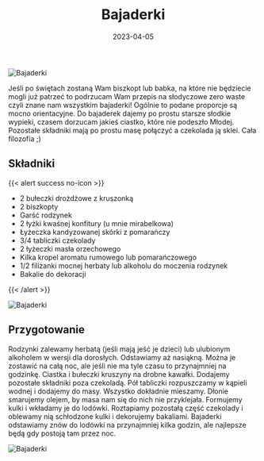 ﻿---
title: "Bajaderki"
date: 2023-04-05
categories:
- desery
tags:
- wegańskie
- zero waste
- bez laktozy
thumbnailImagePosition: "top"
---
![Bajaderki](/img/Bajaderki/Bajaderki-1.JPG)

Jeśli po świętach zostaną Wam biszkopt lub babka, na które nie będziecie mogli już patrzeć to podrzucam Wam przepis na słodyczowe zero waste czyli znane nam wszystkim bajaderki! Ogólnie to podane proporcje są mocno orientacyjne. Do bajaderek dajemy po prostu starsze słodkie wypieki, czasem dorzucam jakieś ciastko, które nie podeszło Młodej. Pozostałe składniki mają po prostu masę połączyć a czekolada ją sklei. Cała filozofia ;) 
<!--more-->

## Składniki
{{< alert success no-icon >}}
- 2 bułeczki drożdżowe z kruszonką
- 2 biszkopty
- Garść rodzynek
- 2 łyżki kwaśnej konfitury (u mnie mirabelkowa)
- Łyżeczka kandyzowanej skórki z pomarańczy
- 3/4 tabliczki czekolady
- 2 łyżeczki masła orzechowego
- Kilka kropel aromatu rumowego lub pomarańczowego
- 1/2 filiżanki mocnej herbaty lub alkoholu do moczenia rodzynek
- Bakalie do dekoracji

{{< /alert >}}

![Bajaderki](/img/Bajaderki/Bajaderki-2.JPG)

## Przygotowanie
Rodzynki zalewamy herbatą (jeśli mają jeść je dzieci) lub ulubionym alkoholem w wersji dla dorosłych. Odstawiamy aż nasiąkną. Można je zostawić na całą noc, ale jeśli nie ma tyle czasu to przynajmniej na godzinkę. 
Ciastka i bułeczki kruszyny na drobne kawałki. Dodajemy pozostałe składniki poza czekoladą. Pół tabliczki rozpuszczamy w kąpieli wodnej i dodajemy do masy. Wszystko dokładnie mieszamy. Dłonie smarujemy olejem, by masa nam się do nich nie przyklejała. Formujemy kulki i wkładamy je do lodówki. Roztapiamy pozostałą część czekolady i oblewamy nią schłodzone kulki i dekorujemy bakaliami. Bajaderki odstawiamy znów do lodówki na przynajmniej kilka godzin, ale najlepsze będą gdy postoją tam przez noc.

![Bajaderki](/img/Bajaderki/Bajaderki-3.JPG)
